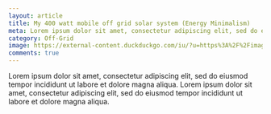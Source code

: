 ```yaml
---
layout: article
title: My 400 watt mobile off grid solar system (Energy Minimalism)
meta: Lorem ipsum dolor sit amet, consectetur adipiscing elit, sed do eiusmod tempor incididunt ut labore et dolore magna aliqua.
category: Off-Grid
image: https://external-content.duckduckgo.com/iu/?u=https%3A%2F%2Fimages.homedepot-static.com%2FproductImages%2Fb8547974-3333-4dea-9eeb-cdeda41d648d%2Fsvn%2Frenogy-off-grid-solar-kits-premium400-cmpt-64_1000.jpg&f=1&nofb=1
comments: true
---
```

Lorem ipsum dolor sit amet, consectetur adipiscing elit, sed do eiusmod tempor incididunt ut labore et dolore magna aliqua. Lorem ipsum dolor sit amet, consectetur adipiscing elit, sed do eiusmod tempor incididunt ut labore et dolore magna aliqua.